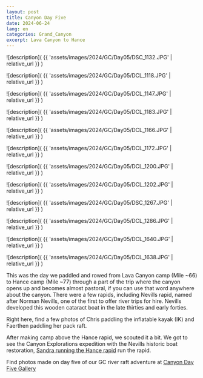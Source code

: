 ```yaml
---
layout: post
title: Canyon Day Five
date: 2024-06-24
lang: en
categories: Grand_Canyon
excerpt: Lava Canyon to Hance
---
```


![description](
  {{ 'assets/images/2024/GC/Day05/DSC_1132.JPG' | relative_url }}
)

![description](
  {{ 'assets/images/2024/GC/Day05/DCL_1118.JPG' | relative_url }}
)

![description](
  {{ 'assets/images/2024/GC/Day05/DCL_1147.JPG' | relative_url }}
)

![description](
  {{ 'assets/images/2024/GC/Day05/DCL_1183.JPG' | relative_url }}
)

![description](
  {{ 'assets/images/2024/GC/Day05/DCL_1166.JPG' | relative_url }}
)

![description](
  {{ 'assets/images/2024/GC/Day05/DCL_1172.JPG' | relative_url }}
)

![description](
  {{ 'assets/images/2024/GC/Day05/DCL_1200.JPG' | relative_url }}
)

![description](
  {{ 'assets/images/2024/GC/Day05/DCL_1202.JPG' | relative_url }}
)

![description](
  {{ 'assets/images/2024/GC/Day05/DSC_1267.JPG' | relative_url }}
)

![description](
  {{ 'assets/images/2024/GC/Day05/DCL_1286.JPG' | relative_url }}
)

![description](
  {{ 'assets/images/2024/GC/Day05/DCL_1640.JPG' | relative_url }}
)

![description](
  {{ 'assets/images/2024/GC/Day05/DCL_1638.JPG' | relative_url }}
)

This was the day we paddled and rowed from Lava Canyon camp (Mile ~66) to Hance
camp (Mile ~77) through a part of the trip where the canyon opens up and
becomes almost pastoral, if you can use that word anywhere about the canyon.
There were a few rapids, including Nevills rapid, named after Norman Nevills,
one of the first to offer river trips for hire.  Nevills developed this wooden
cataract boat in the late thirties and early forties.

Right here, find a few photos of Chris paddling the inflatable kayak (IK) and
Faerthen paddling her pack raft.

After making camp above the Hance rapid, we scouted it a bit.  We got to see
the Canyon Explorations expedition with the Nevills historic boat restoration,
[Sandra running the Hance rapid][sandra] run the rapid.

[sandra]: https://wbreeze.com/photo/gallery/20240620GC/Nevills/Hance/index.html

Find photos made on day five of our GC river raft adventure at
[Canyon Day Five Gallery](
  https://wbreeze.com/photo/gallery/20240620GC/Day05/index.html
)

